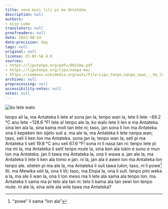 ```yaml
---
title: sona musi lili pi ma Antateka
description: null
authors:
- mije Luke
translators: null
proofreaders: null
date: 2023-08-24
date-precision: day
tags: null
original: null
license: CC-BY-SA 4.0
sources:
- https://liputenpo.org/pdfs/0021ma.pdf
- https://liputenpo.org/lipu/nanpa-ma/
- https://commons.wikimedia.org/wiki/File:Lipu_tenpo_nanpa_sewi_-_ko_lete_walo.png
archives: null
preprocessing: null
accessibility-notes: null
notes: null
---
```


![ko lete walo](https://upload.wikimedia.org/wikipedia/commons/9/99/Lipu_tenpo_nanpa_sewi_-_ko_lete_walo.png)

tenpo ali la, ma Antateka li lete a! sona jan la, tenpo wan la, lete li lete −89.2 °C anu lete −128.6 °F! lete a! tenpo ale la, ko walo lete li len e ma Antateka. sina len ala la, sina kama moli tan lete ni; taso, jan sona li lon ma Antateka. ona li kepeken len sijelo suli a. ma ale la, ma Antateka li lete nanpa wan; taso, seli li ken lon ma Antateka. sona jan la, tenpo wan la, seli pi ma Antateka li seli 19.8 °C anu seli 67.6 °F! sona ni li nasa tan ni: tenpo lete pi ma mi la, ma Antateka li seli! tenpo mute la, sina ken ala lukin e suno e mun lon ma Antateka. jan li tawa ma Antateka la, ona li wawa a. jan ale la, ma Antateka li lete li ken ala tomo e jan. ni la, jan ala li awen lon ma Antateka lon tenpo ale. sitelen pi ma ale la, ma Antateka li suli tawa lukin; taso, ni li powe[^1] lili. ma Mewika seli la, ona li lili; taso, ma Elopa la, ona li suli. tenpo pini weka a la, ma ale li wan la, ona li lon meso ma li lete ala sama ala tenpo lon. ma Antateka li sama ma pi telo ala tan ni: telo li kama ala tan sewi lon tenpo mute. ni ale la, sina wile ala wile tawa ma Antateka?

[^1]: “powe” li sama “lon ala”